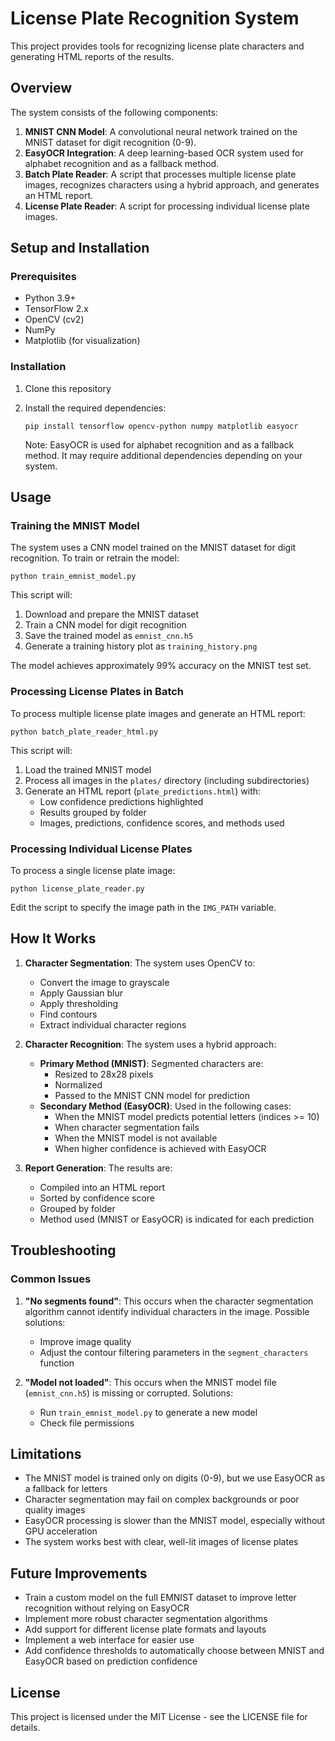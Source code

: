 # License Plate Recognition System

This project provides tools for recognizing license plate characters and generating HTML reports of the results.

## Overview

The system consists of the following components:

1. **MNIST CNN Model**: A convolutional neural network trained on the MNIST dataset for digit recognition (0-9).
2. **EasyOCR Integration**: A deep learning-based OCR system used for alphabet recognition and as a fallback method.
3. **Batch Plate Reader**: A script that processes multiple license plate images, recognizes characters using a hybrid approach, and generates an HTML report.
4. **License Plate Reader**: A script for processing individual license plate images.

## Setup and Installation

### Prerequisites

- Python 3.9+
- TensorFlow 2.x
- OpenCV (cv2)
- NumPy
- Matplotlib (for visualization)

### Installation

1. Clone this repository
2. Install the required dependencies:
   ```
   pip install tensorflow opencv-python numpy matplotlib easyocr
   ```
   
   Note: EasyOCR is used for alphabet recognition and as a fallback method. It may require additional dependencies depending on your system.

## Usage

### Training the MNIST Model

The system uses a CNN model trained on the MNIST dataset for digit recognition. To train or retrain the model:

```
python train_emnist_model.py
```

This script will:
1. Download and prepare the MNIST dataset
2. Train a CNN model for digit recognition
3. Save the trained model as `emnist_cnn.h5`
4. Generate a training history plot as `training_history.png`

The model achieves approximately 99% accuracy on the MNIST test set.

### Processing License Plates in Batch

To process multiple license plate images and generate an HTML report:

```
python batch_plate_reader_html.py
```

This script will:
1. Load the trained MNIST model
2. Process all images in the `plates/` directory (including subdirectories)
3. Generate an HTML report (`plate_predictions.html`) with:
   - Low confidence predictions highlighted
   - Results grouped by folder
   - Images, predictions, confidence scores, and methods used

### Processing Individual License Plates

To process a single license plate image:

```
python license_plate_reader.py
```

Edit the script to specify the image path in the `IMG_PATH` variable.

## How It Works

1. **Character Segmentation**: The system uses OpenCV to:
   - Convert the image to grayscale
   - Apply Gaussian blur
   - Apply thresholding
   - Find contours
   - Extract individual character regions

2. **Character Recognition**: The system uses a hybrid approach:
   - **Primary Method (MNIST)**: Segmented characters are:
     - Resized to 28x28 pixels
     - Normalized
     - Passed to the MNIST CNN model for prediction
   - **Secondary Method (EasyOCR)**: Used in the following cases:
     - When the MNIST model predicts potential letters (indices >= 10)
     - When character segmentation fails
     - When the MNIST model is not available
     - When higher confidence is achieved with EasyOCR

3. **Report Generation**: The results are:
   - Compiled into an HTML report
   - Sorted by confidence score
   - Grouped by folder
   - Method used (MNIST or EasyOCR) is indicated for each prediction

## Troubleshooting

### Common Issues

1. **"No segments found"**: This occurs when the character segmentation algorithm cannot identify individual characters in the image. Possible solutions:
   - Improve image quality
   - Adjust the contour filtering parameters in the `segment_characters` function

2. **"Model not loaded"**: This occurs when the MNIST model file (`emnist_cnn.h5`) is missing or corrupted. Solutions:
   - Run `train_emnist_model.py` to generate a new model
   - Check file permissions

## Limitations

- The MNIST model is trained only on digits (0-9), but we use EasyOCR as a fallback for letters
- Character segmentation may fail on complex backgrounds or poor quality images
- EasyOCR processing is slower than the MNIST model, especially without GPU acceleration
- The system works best with clear, well-lit images of license plates

## Future Improvements

- Train a custom model on the full EMNIST dataset to improve letter recognition without relying on EasyOCR
- Implement more robust character segmentation algorithms
- Add support for different license plate formats and layouts
- Implement a web interface for easier use
- Add confidence thresholds to automatically choose between MNIST and EasyOCR based on prediction confidence

## License

This project is licensed under the MIT License - see the LICENSE file for details.